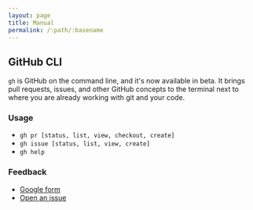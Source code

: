 ```yaml
---
layout: page
title: Manual
permalink: /:path/:basename
---
```


## GitHub CLI

`gh` is GitHub on the command line, and it's now available in beta. It brings pull requests, issues, and other GitHub concepts to the terminal next to where you are already working with git and your code.

### Usage

- `gh pr [status, list, view, checkout, create]`
- `gh issue [status, list, view, create]`
- `gh help`

### Feedback
- [Google form](https://forms.gle/umxd3h31c7aMQFKG7)
- [Open an issue](https://github.com/cli/cli/issues/new/)
